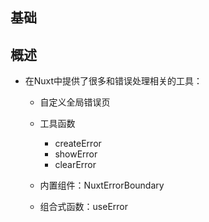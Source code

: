 ## 基础

## 概述

+ 在Nuxt中提供了很多和错误处理相关的工具：

  + 自定义全局错误页
  + 工具函数
    + createError
    + showError
    + clearError

  + 内置组件：NuxtErrorBoundary
  + 组合式函数：useError
